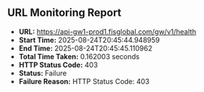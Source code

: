 ## URL Monitoring Report

- **URL:** https://api-gw1-prod1.fisglobal.com/gw/v1/health
- **Start Time:** 2025-08-24T20:45:44.948959
- **End Time:** 2025-08-24T20:45:45.110962
- **Total Time Taken:** 0.162003 seconds
- **HTTP Status Code:** 403
- **Status:** Failure
- **Failure Reason:** HTTP Status Code: 403
